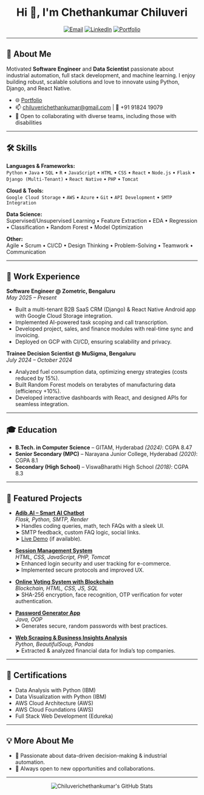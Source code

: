 <!-- Profile README for Chiluverichethankumar -->

<h1 align="center">Hi 👋, I'm Chethankumar Chiluveri</h1>
<p align="center">
  <a href="mailto:chiluverichethankumar@gmail.com"><img src="https://img.shields.io/badge/email-chiluverichethankumar@gmail.com-blue?logo=gmail" alt="Email" /></a>
  <a href="https://linkedin.com/in/chiluverichethankumar"><img src="https://img.shields.io/badge/LinkedIn-Chiluverichethankumar-blue?logo=linkedin" alt="LinkedIn" /></a>
  <a href="https://chiluveri.netlify.app"><img src="https://img.shields.io/badge/Portfolio-chiluveri.netlify.app-orange?logo=internet-explorer" alt="Portfolio" /></a>
</p>

---

## 🚀 About Me

Motivated **Software Engineer** and **Data Scientist** passionate about industrial automation, full stack development, and machine learning. I enjoy building robust, scalable solutions and love to innovate using Python, Django, and React Native.

- 🌐 [Portfolio](https://chiluveri.netlify.app)
- 📫 chiluverichethankumar@gmail.com | 📱 +91 91824 19079
- 💼 Open to collaborating with diverse teams, including those with disabilities

---

## 🛠️ Skills

**Languages & Frameworks:**  
`Python` • `Java` • `SQL` • `R` • `JavaScript` • `HTML` • `CSS` • `React` • `Node.js` • `Flask` • `Django (Multi-Tenant)` • `React Native` • `PHP` • `Tomcat`

**Cloud & Tools:**  
`Google Cloud Storage` • `AWS` • `Azure` • `Git` • `API Development` • `SMTP Integration`

**Data Science:**  
Supervised/Unsupervised Learning • Feature Extraction • EDA • Regression • Classification • Random Forest • Model Optimization

**Other:**  
Agile • Scrum • CI/CD • Design Thinking • Problem-Solving • Teamwork • Communication

---

## 💼 Work Experience

**Software Engineer @ Zometric, Bengaluru**  
_May 2025 – Present_
- Built a multi-tenant B2B SaaS CRM (Django) & React Native Android app with Google Cloud Storage integration.
- Implemented AI-powered task scoping and call transcription.
- Developed project, sales, and finance modules with real-time sync and invoicing.
- Deployed on GCP with CI/CD, ensuring scalability and privacy.

**Trainee Decision Scientist @ MuSigma, Bengaluru**  
_July 2024 – October 2024_
- Analyzed fuel consumption data, optimizing energy strategies (costs reduced by 15%).
- Built Random Forest models on terabytes of manufacturing data (efficiency +10%).
- Developed interactive dashboards with React, and designed APIs for seamless integration.

---

## 🎓 Education

- **B.Tech. in Computer Science** – GITAM, Hyderabad _(2024)_: CGPA 8.47
- **Senior Secondary (MPC)** – Narayana Junior College, Hyderabad _(2020)_: CGPA 8.1
- **Secondary (High School)** – ViswaBharathi High School _(2018)_: CGPA 8.3

---

## 🌟 Featured Projects

- [**Adib.AI – Smart AI Chatbot**](https://github.com/Chiluverichethankumar/Adib.AI_0.1)  
  _Flask, Python, SMTP, Render_  
  ➤ Handles coding queries, math, tech FAQs with a sleek UI.  
  ➤ SMTP feedback, custom FAQ logic, social links.  
  ➤ [Live Demo](https://adib-ai-0-1.onrender.com) (if available).

- [**Session Management System**](https://github.com/Chiluverichethankumar/freelancer)  
  _HTML, CSS, JavaScript, PHP, Tomcat_  
  ➤ Enhanced login security and user tracking for e-commerce.  
  ➤ Implemented secure protocols and improved UX.

- [**Online Voting System with Blockchain**](https://github.com/Chiluverichethankumar/Restaurant-Recommendation-System)  
  _Blockchain, HTML, CSS, JS, SQL_  
  ➤ SHA-256 encryption, face recognition, OTP verification for voter authentication.

- [**Password Generator App**](https://github.com/Chiluverichethankumar/recap)  
  _Java, OOP_  
  ➤ Generates secure, random passwords with best practices.

- [**Web Scraping & Business Insights Analysis**](https://github.com/Chiluverichethankumar/Hand-Gesture-Recognition)  
  _Python, BeautifulSoup, Pandas_  
  ➤ Extracted & analyzed financial data for India’s top companies.

---

## 🏅 Certifications

- Data Analysis with Python (IBM)
- Data Visualization with Python (IBM)
- AWS Cloud Architecture (AWS)
- AWS Cloud Foundations (AWS)
- Full Stack Web Development (Edureka)

---

## 💡 More About Me

- 🤝 Passionate about data-driven decision-making & industrial automation.
- 🤗 Always open to new opportunities and collaborations.

---

<p align="center">
  <img src="https://github-readme-stats.vercel.app/api?username=Chiluverichethankumar&show_icons=true&theme=radical" alt="Chiluverichethankumar's GitHub Stats" />
</p>

<!-- Let's connect and build something amazing! -->
